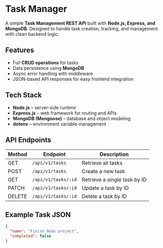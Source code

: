 # Task Manager

A simple **Task Management REST API** built with **Node.js, Express, and MongoDB**. Designed to handle task creation, tracking, and management with clean backend logic.

## Features

* Full **CRUD operations** for tasks
* Data persistence using **MongoDB**
* Async error handling with middleware
* JSON-based API responses for easy frontend integration

## Tech Stack

* **Node.js** – server-side runtime
* **Express.js** – web framework for routing and APIs
* **MongoDB (Mongoose)** – database and object modeling
* **dotenv** – environment variable management

## API Endpoints

| Method | Endpoint            | Description                  |
| ------ | ------------------- | ---------------------------- |
| GET    | `/api/v1/tasks`     | Retrieve all tasks           |
| POST   | `/api/v1/tasks`     | Create a new task            |
| GET    | `/api/v1/tasks/:id` | Retrieve a single task by ID |
| PATCH  | `/api/v1/tasks/:id` | Update a task by ID          |
| DELETE | `/api/v1/tasks/:id` | Delete a task by ID          |

## Example Task JSON

```json
{
  "name": "Finish Node project",
  "completed": false
}
```